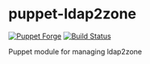 puppet-ldap2zone
================

[![Puppet Forge](http://img.shields.io/puppetforge/v/gnubilafrance/ldap2zone.svg)](https://forge.puppetlabs.com/gnubilafrance/ldap2zone)
[![Build Status](https://travis-ci.org/gnubila-france/puppet-ldap2zone.png?branch=master)](https://travis-ci.org/gnubila-france/puppet-ldap2zone)

Puppet module for managing ldap2zone
